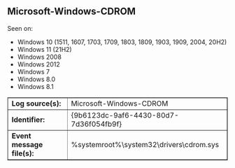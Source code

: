 ## Microsoft-Windows-CDROM

Seen on:
* Windows 10 (1511, 1607, 1703, 1709, 1803, 1809, 1903, 1909, 2004, 20H2)
* Windows 11 (21H2)
* Windows 2008
* Windows 2012
* Windows 7
* Windows 8.0
* Windows 8.1

<table border="1" class="docutils">
  <tbody>
    <tr>
      <td><b>Log source(s):</b></td>
      <td>Microsoft-Windows-CDROM</td>
    </tr>
    <tr>
      <td><b>Identifier:</b></td>
      <td>{9b6123dc-9af6-4430-80d7-7d36f054fb9f}</td>
    </tr>
    <tr>
      <td><b>Event message file(s):</b></td>
      <td>%systemroot%\system32\drivers\cdrom.sys</td>
    </tr>
  </tbody>
</table>

&nbsp;

